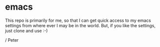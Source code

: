 emacs
=====

This repo is primarily for me, so that I can get quick access to my emacs settings from where ever I may be in the world.
But, if you like the settings, just clone and use :-)

/ Peter
